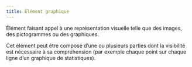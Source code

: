 ```yaml
---
title: Élément graphique 
---
```


Élément faisant appel à une représentation visuelle telle que des images, des
pictogrammes ou des graphiques.

Cet élément peut être composé d’une ou plusieurs parties dont la visibilité
est nécessaire à sa compréhension (par exemple chaque point sur chaque ligne
d’un graphique de statistiques).

